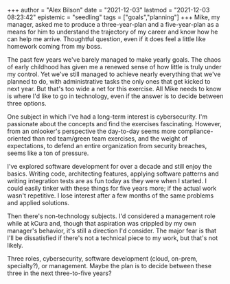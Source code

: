 +++
author = "Alex Bilson"
date = "2021-12-03"
lastmod = "2021-12-03 08:23:42"
epistemic = "seedling"
tags = ["goals","planning"]
+++
Mike, my manager, asked me to produce a three-year-plan and a five-year-plan as a means for him to understand the trajectory of my career and know how he can help me arrive. Thoughtful question, even if it does feel a little like homework coming from my boss.

The past few years we've barely managed to make yearly goals. The chaos of early childhood has given me a renewed sense of how little is truly under my control. Yet we've still managed to achieve nearly everything that we've planned to do, with administrative tasks the only ones that get kicked to next year. But that's too wide a net for this exercise. All Mike needs to know is where I'd like to go in technology, even if the answer is to decide between three options.

One subject in which I've had a long-term interest is cybersecurity. I'm passionate about the concepts and find the exercises fascinating. However, from an onlooker's perspective the day-to-day seems more compliance-oriented than red team/green team exercises, and the weight of expectations, to defend an entire organization from security breaches, seems like a ton of pressure.

I've explored software development for over a decade and still enjoy the basics. Writing code, architecting features, applying software patterns and writing integration tests are as fun today as they were when I started. I could easily tinker with these things for five years more; if the actual work wasn't repetitive. I lose interest after a few months of the same problems and applied solutions.

Then there's non-technology subjects. I'd considered a management role while at kCura and, though that aspiration was crippled by my own manager's behavior, it's still a direction I'd consider. The major fear is that I'll be dissatisfied if there's not a technical piece to my work, but that's not likely.

Three roles, cybersecurity, software development (cloud, on-prem, specialty?), or management. Maybe the plan is to decide between these three in the next three-to-five years?
